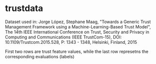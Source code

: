 # trustdata
Dataset used in: Jorge López, Stephane Maag, "Towards a Generic Trust Management Framework using a Machine-Learning-Based Trust Model", The 14th IEEE International Conference on Trust, Security and Privacy in Computing and Communications (IEEE TrustCom-15), DOI: 10.1109/Trustcom.2015.528, P: 1343 - 1348, Helsinki, Finland, 2015

First two rows are trust feature values, while the last row represetns the corresponding evaluations (labels)
